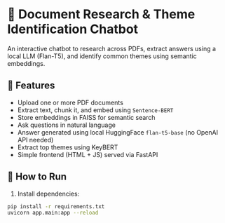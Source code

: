 # 📄 Document Research & Theme Identification Chatbot

An interactive chatbot to research across PDFs, extract answers using a local LLM (Flan-T5), and identify common themes using semantic embeddings.

## 🔧 Features
- Upload one or more PDF documents
- Extract text, chunk it, and embed using `Sentence-BERT`
- Store embeddings in FAISS for semantic search
- Ask questions in natural language
- Answer generated using local HuggingFace `flan-t5-base` (no OpenAI API needed)
- Extract top themes using KeyBERT
- Simple frontend (HTML + JS) served via FastAPI

## 🚀 How to Run

1. Install dependencies:
```bash
pip install -r requirements.txt
uvicorn app.main:app --reload
